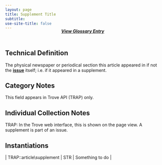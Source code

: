 ```yaml
---
layout: page
title: Supplement Title
subtitle:  
use-site-title: false
---
```

<h4 style="text-align:center;font-style:italic;margin-top:-20px;margin-bottom:50px;"><a href="../../glossary/supplement-title">View Glossary Entry</a></h4>

## Technical Definition

The physical newspaper or periodical section this article appeared in if
not the [**issue**](../issue-number) itself; i.e. if it appeared in a supplement. 

## Category Notes

This field appears in Trove API (TRAP) only. 

## Individual Collection Notes

TRAP: In the Trove web interface, this is shown on the page view. A
supplement is part of an issue.

## Instantiations

| TRAP::article\\supplement | STR | Something to do |


